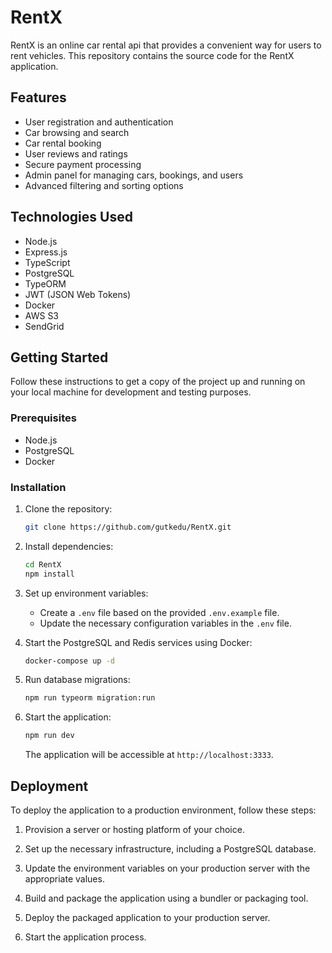 # RentX

RentX is an online car rental api that provides a convenient way for users to rent vehicles. This repository contains the source code for the RentX application.

## Features

- User registration and authentication
- Car browsing and search
- Car rental booking
- User reviews and ratings
- Secure payment processing
- Admin panel for managing cars, bookings, and users
- Advanced filtering and sorting options

## Technologies Used

- Node.js
- Express.js
- TypeScript
- PostgreSQL
- TypeORM
- JWT (JSON Web Tokens)
- Docker
- AWS S3
- SendGrid

## Getting Started

Follow these instructions to get a copy of the project up and running on your local machine for development and testing purposes.

### Prerequisites

- Node.js 
- PostgreSQL 
- Docker 

### Installation

1. Clone the repository:

   ```bash
   git clone https://github.com/gutkedu/RentX.git
   ```

2. Install dependencies:

   ```bash
   cd RentX
   npm install
   ```

3. Set up environment variables:

   - Create a `.env` file based on the provided `.env.example` file.
   - Update the necessary configuration variables in the `.env` file.

4. Start the PostgreSQL and Redis services using Docker:

   ```bash
   docker-compose up -d
   ```

5. Run database migrations:

   ```bash
   npm run typeorm migration:run
   ```

6. Start the application:

   ```bash
   npm run dev
   ```

   The application will be accessible at `http://localhost:3333`.

## Deployment

To deploy the application to a production environment, follow these steps:

1. Provision a server or hosting platform of your choice.

2. Set up the necessary infrastructure, including a PostgreSQL database.

3. Update the environment variables on your production server with the appropriate values.

4. Build and package the application using a bundler or packaging tool.

5. Deploy the packaged application to your production server.

6. Start the application process.
